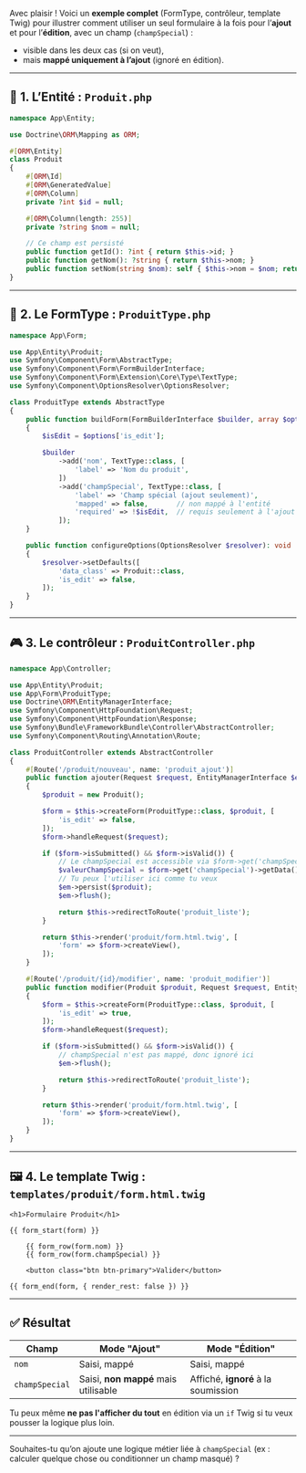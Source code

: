 Avec plaisir ! Voici un **exemple complet** (FormType, contrôleur, template Twig) pour illustrer comment utiliser un seul formulaire à la fois pour l’**ajout** et pour l’**édition**, avec un champ (`champSpecial`) :

* visible dans les deux cas (si on veut),
* mais **mappé uniquement à l’ajout** (ignoré en édition).

---

## 🧩 1. **L’Entité :** `Produit.php`

```php
namespace App\Entity;

use Doctrine\ORM\Mapping as ORM;

#[ORM\Entity]
class Produit
{
    #[ORM\Id]
    #[ORM\GeneratedValue]
    #[ORM\Column]
    private ?int $id = null;

    #[ORM\Column(length: 255)]
    private ?string $nom = null;

    // Ce champ est persisté
    public function getId(): ?int { return $this->id; }
    public function getNom(): ?string { return $this->nom; }
    public function setNom(string $nom): self { $this->nom = $nom; return $this; }
}
```

---

## 🧾 2. **Le FormType :** `ProduitType.php`

```php
namespace App\Form;

use App\Entity\Produit;
use Symfony\Component\Form\AbstractType;
use Symfony\Component\Form\FormBuilderInterface;
use Symfony\Component\Form\Extension\Core\Type\TextType;
use Symfony\Component\OptionsResolver\OptionsResolver;

class ProduitType extends AbstractType
{
    public function buildForm(FormBuilderInterface $builder, array $options): void
    {
        $isEdit = $options['is_edit'];

        $builder
            ->add('nom', TextType::class, [
                'label' => 'Nom du produit',
            ])
            ->add('champSpecial', TextType::class, [
                'label' => 'Champ spécial (ajout seulement)',
                'mapped' => false,       // non mappé à l'entité
                'required' => !$isEdit,  // requis seulement à l'ajout
            ]);
    }

    public function configureOptions(OptionsResolver $resolver): void
    {
        $resolver->setDefaults([
            'data_class' => Produit::class,
            'is_edit' => false,
        ]);
    }
}
```

---

## 🎮 3. **Le contrôleur :** `ProduitController.php`

```php
namespace App\Controller;

use App\Entity\Produit;
use App\Form\ProduitType;
use Doctrine\ORM\EntityManagerInterface;
use Symfony\Component\HttpFoundation\Request;
use Symfony\Component\HttpFoundation\Response;
use Symfony\Bundle\FrameworkBundle\Controller\AbstractController;
use Symfony\Component\Routing\Annotation\Route;

class ProduitController extends AbstractController
{
    #[Route('/produit/nouveau', name: 'produit_ajout')]
    public function ajouter(Request $request, EntityManagerInterface $em): Response
    {
        $produit = new Produit();

        $form = $this->createForm(ProduitType::class, $produit, [
            'is_edit' => false,
        ]);
        $form->handleRequest($request);

        if ($form->isSubmitted() && $form->isValid()) {
            // Le champSpecial est accessible via $form->get('champSpecial')->getData()
            $valeurChampSpecial = $form->get('champSpecial')->getData();
            // Tu peux l'utiliser ici comme tu veux
            $em->persist($produit);
            $em->flush();

            return $this->redirectToRoute('produit_liste');
        }

        return $this->render('produit/form.html.twig', [
            'form' => $form->createView(),
        ]);
    }

    #[Route('/produit/{id}/modifier', name: 'produit_modifier')]
    public function modifier(Produit $produit, Request $request, EntityManagerInterface $em): Response
    {
        $form = $this->createForm(ProduitType::class, $produit, [
            'is_edit' => true,
        ]);
        $form->handleRequest($request);

        if ($form->isSubmitted() && $form->isValid()) {
            // champSpecial n'est pas mappé, donc ignoré ici
            $em->flush();

            return $this->redirectToRoute('produit_liste');
        }

        return $this->render('produit/form.html.twig', [
            'form' => $form->createView(),
        ]);
    }
}
```

---

## 🖼️ 4. **Le template Twig :** `templates/produit/form.html.twig`

```twig
<h1>Formulaire Produit</h1>

{{ form_start(form) }}

    {{ form_row(form.nom) }}
    {{ form_row(form.champSpecial) }}

    <button class="btn btn-primary">Valider</button>

{{ form_end(form, { render_rest: false }) }}
```

---

## ✅ Résultat

| Champ          | Mode "Ajout"                         | Mode "Édition"                      |
| -------------- | ------------------------------------ | ----------------------------------- |
| `nom`          | Saisi, mappé                         | Saisi, mappé                        |
| `champSpecial` | Saisi, **non mappé** mais utilisable | Affiché, **ignoré** à la soumission |

Tu peux même **ne pas l'afficher du tout** en édition via un `if` Twig si tu veux pousser la logique plus loin.

---

Souhaites-tu qu’on ajoute une logique métier liée à `champSpecial` (ex : calculer quelque chose ou conditionner un champ masqué) ?
